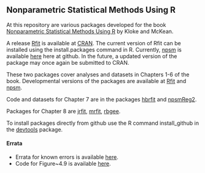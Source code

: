 Nonparametric Statistical Methods Using R
-----------------------------------------

At this repository are various packages developed for the book
[Nonparametric Statistical Methods Using R](http://www.crcpress.com/product/isbn/9781439873434)
by Kloke and McKean.

A release 
[Rfit](http://cran.r-project.org/web/packages/Rfit/index.html) 
 is available at 
[CRAN](http://cran.r-project.org/).
The current version of Rfit can be installed using the install.packages command in R.
Currently, 
[npsm](http://cran.r-project.org/web/packages/npsm/index.html)
is available [here](https://github.com/kloke/npsm) here at github.
In the future, a updated version of the package may once again be submitted to CRAN.

These two packages cover analyses and datasets in Chapters 1-6 of the book.
Developmental versions of the packages are available at
[Rfit](https://github.com/kloke/Rfit)
and
[npsm](https://github.com/kloke/npsm).

Code and datasets for Chapter 7 are in the packages
[hbrfit](https://github.com/kloke/hbrfit)
and 
[npsmReg2](https://github.com/kloke/npsmReg2).

Packages for Chapter 8 are 
[jrfit](https://github.com/kloke/jrfit),
[mrfit](https://github.com/kloke/mrfit),
[rbgee](https://github.com/kloke/rbgee).

To install packages directly from github use the R command
install_github in the [devtools](http://cran.r-project.org/web/packages/devtools/index.html) package.

#### Errata  ####
* Errata for known errors is available [here](./errata.md).
* Code for Figure~4.9 is available [here](./figure4_9.r).
